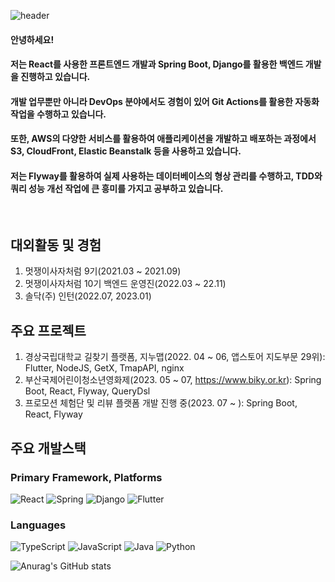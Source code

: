 ![header](https://capsule-render.vercel.app/api?type=waving&color=timeGradient&height=300&section=header&text=Soyul's%20Github&fontSize=90&animation=FadIn)

#### 안녕하세요!

#### 저는 React를 사용한 프론트엔드 개발과 Spring Boot, Django를 활용한 백엔드 개발을 진행하고 있습니다. 
#### 개발 업무뿐만 아니라 DevOps 분야에서도 경험이 있어 Git Actions를 활용한 자동화 작업을 수행하고 있습니다.

#### 또한, AWS의 다양한 서비스를 활용하여 애플리케이션을 개발하고 배포하는 과정에서 S3, CloudFront, Elastic Beanstalk 등을 사용하고 있습니다.
#### 저는 Flyway를 활용하여 실제 사용하는 데이터베이스의 형상 관리를 수행하고, TDD와 쿼리 성능 개선 작업에 큰 흥미를 가지고 공부하고 있습니다.

<br/>

## 대외활동 및 경험
1. 멋쟁이사자처럼 9기(2021.03 ~ 2021.09)
2. 멋쟁이사자처럼 10기 백엔드 운영진(2022.03 ~ 22.11) 
3. 솔닥(주) 인턴(2022.07, 2023.01)

## 주요 프로젝트
1. 경상국립대학교 길찾기 플랫폼, 지누맵(2022. 04 ~ 06, 앱스토어 지도부문 29위): Flutter, NodeJS, GetX, TmapAPI, nginx
2. 부산국제어린이청소년영화제(2023. 05 ~ 07, https://www.biky.or.kr): Spring Boot, React, Flyway, QueryDsl
3. 프로모션 체험단 및 리뷰 플랫폼 개발 진행 중(2023. 07 ~ ): Spring Boot, React, Flyway

## 주요 개발스택 
### Primary Framework, Platforms
![React](https://img.shields.io/badge/react-%2320232a.svg?style=for-the-badge&logo=react&logoColor=%2361DAFB)
![Spring](https://img.shields.io/badge/spring-%236DB33F.svg?style=for-the-badge&logo=spring&logoColor=white)
![Django](https://img.shields.io/badge/django-%23092E20.svg?style=for-the-badge&logo=django&logoColor=white)
![Flutter](https://img.shields.io/badge/Flutter-%2302569B.svg?style=for-the-badge&logo=Flutter&logoColor=white)

### Languages
![TypeScript](https://img.shields.io/badge/typescript-%23007ACC.svg?style=for-the-badge&logo=typescript&logoColor=white)
![JavaScript](https://img.shields.io/badge/javascript-%23323330.svg?style=for-the-badge&logo=javascript&logoColor=%23F7DF1E)
![Java](https://img.shields.io/badge/java-%23ED8B00.svg?style=for-the-badge&logo=java&logoColor=white)
![Python](https://img.shields.io/badge/python-3670A0?style=for-the-badge&logo=python&logoColor=ffdd54)



![Anurag's GitHub stats](https://github-readme-stats.vercel.app/api?username=soyuly&show_icons=true&theme=radical)
